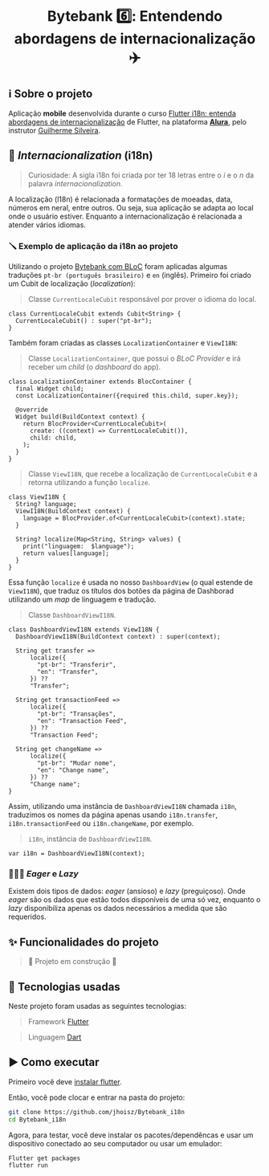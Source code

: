 <h1 align="center"> Bytebank 6️⃣: Entendendo abordagens de internacionalização ✈️ </h1>

## ℹ️ Sobre o projeto

Aplicação **mobile** desenvolvida durante o curso [Flutter i18n: entenda abordagens de internacionalização](https://cursos.alura.com.br/course/flutter-i18n-internacionalizacao) de Flutter, na plataforma **[Alura](https://www.alura.com.br/)**, pelo instrutor [Guilherme Silveira](https://cursos.alura.com.br/user/guilherme-silveira).

## 🧳 _Internacionalization_ (i18n)

> Curiosidade: A sigla i18n foi criada por ter 18 letras entre o _i_ e o _n_ da palavra _internacionalization_.

A localização (l18n) é relacionada a formatações de moeadas, data, números em neral, entre outros. Ou seja, sua aplicação se adapta ao local onde o usuário estiver. Enquanto a internacionalização é relacionada a atender vários idiomas.

### 🪛 Exemplo de aplicação da i18n ao projeto

Utilizando o projeto [Bytebank com BLoC]() foram aplicadas algumas traduções `pt-br (português brasileiro)` e `en` (inglês). Primeiro foi criado um Cubit de localização (_localization_):

> Classe `CurrentLocaleCubit` responsável por prover o idioma do local.

```
class CurrentLocaleCubit extends Cubit<String> {
  CurrentLocaleCubit() : super("pt-br");
}
```

Também foram criadas as classes `LocalizationContainer` e `ViewI18N`:

> Classe `LocalizationContainer`, que possui o _BLoC Provider_ e irá receber um _child_ (o _dashboard_ do app).

```
class LocalizationContainer extends BlocContainer {
  final Widget child;
  const LocalizationContainer({required this.child, super.key});

  @override
  Widget build(BuildContext context) {
    return BlocProvider<CurrentLocaleCubit>(
      create: ((context) => CurrentLocaleCubit()),
      child: child,
    );
  }
}
```

> Classe `ViewI18N`, que recebe a localização de `CurrentLocaleCubit` e a retorna utilizando a função `localize`.

```
class ViewI18N {
  String? language;
  ViewI18N(BuildContext context) {
    language = BlocProvider.of<CurrentLocaleCubit>(context).state;
  }

  String? localize(Map<String, String> values) {
    print("linguagem:  $language");
    return values[language];
  }
}
```

Essa função `localize` é usada no nosso `DashboardView` (o qual estende de `ViewI18N`), que traduz os títulos dos botões da página de Dashborad utilizando um _map_ de linguagem e tradução.

> Classe `DashboardViewI18N`.

```
class DashboardViewI18N extends ViewI18N {
  DashboardViewI18N(BuildContext context) : super(context);

  String get transfer =>
      localize({
        "pt-br": "Transferir",
        "en": "Transfer",
      }) ??
      "Transfer";

  String get transactionFeed =>
      localize({
        "pt-br": "Transações",
        "en": "Transaction Feed",
      }) ??
      "Transaction Feed";

  String get changeName =>
      localize({
        "pt-br": "Mudar nome",
        "en": "Change name",
      }) ??
      "Change name";
}
```

Assim, utilizando uma instância de `DashboardViewI18N` chamada `i18n`, traduzimos os nomes da página apenas usando `i18n.transfer`, `i18n.transactionFeed` ou `i18n.changeName`, por exemplo.

> `i18n`, instância de `DashboardViewI18N`.

```
var i18n = DashboardViewI18N(context);

```

### 🕵🏻‍♀️ _Eager_ e _Lazy_

Existem dois tipos de dados: _eager_ (ansioso) e _lazy_ (preguiçoso). Onde _eager_ são os dados que estão todos disponíveis de uma só vez, enquanto o _lazy_ disponibiliza apenas os dados necessários a medida que são requeridos.

## :sparkles: Funcionalidades do projeto

<!-- A aplicação possui as mesmas funcionalidades do projeto [Bytebank API](https://github.com/jhoisz/Bytebank-api), e como adição possui tratamento e demonstração dos diferentes tipos de erros que podem ocorrer.

<p align="center">
  <img src="https://github.com/jhoisz/Bytebank-api-v2/blob/main/bytebankv2apiv2.gif" alt= "Gif colorido da aplicação desenvolvida demonstrando os erros possiveis." />
</p> -->

> :construction: Projeto em construção :construction:

## :hammer: Tecnologias usadas

Neste projeto foram usadas as seguintes tecnologias:

> Framework [Flutter](https://flutter.dev/)

> Linguagem [Dart](https://dart.dev/)

## :arrow_forward: Como executar

Primeiro você deve [instalar flutter](https://docs.flutter.dev/get-started/install).

Então, você pode clocar e entrar na pasta do projeto:

```bash
git clone https://github.com/jhoisz/Bytebank_i18n
cd Bytebank_i18n
```

Agora, para testar, você deve instalar os pacotes/dependêncas e usar um dispositivo conectado ao seu computador ou usar um emulador:

```bash
Flutter get packages
flutter run
```
